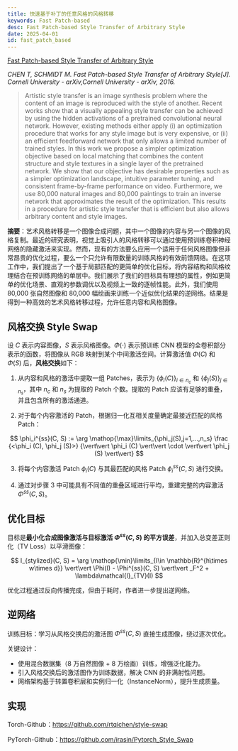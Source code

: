 ```yaml
---
title: 快速基于补丁的任意风格的风格转移
keywords: Fast Patch-based
desc: Fast Patch-based Style Transfer of Arbitrary Style
date: 2025-04-01
id: fast_patch_based
---
```


[Fast Patch-based Style Transfer of Arbitrary Style](https://arxiv.org/abs/1612.04337)

*CHEN T, SCHMIDT M. Fast Patch-based Style Transfer of Arbitrary Style[J]. Cornell University - arXiv,Cornell University - arXiv, 2016.*

> Artistic style transfer is an image synthesis problem where the content of an image is reproduced with the style of another. Recent works show that a visually appealing style transfer can be achieved by using the hidden activations of a pretrained convolutional neural network. However, existing methods either apply (i) an optimization procedure that works for any style image but is very expensive, or (ii) an efficient feedforward network that only allows a limited number of trained styles. In this work we propose a simpler optimization objective based on local matching that combines the content structure and style textures in a single layer of the pretrained network. We show that our objective has desirable properties such as a simpler optimization landscape, intuitive parameter tuning, and consistent frame-by-frame performance on video. Furthermore, we use 80,000 natural images and 80,000 paintings to train an inverse network that approximates the result of the optimization. This results in a procedure for artistic style transfer that is efficient but also allows arbitrary content and style images.

**摘要**：艺术风格转移是一个图像合成问题，其中一个图像的内容与另一个图像的风格复制。最近的研究表明，视觉上吸引人的风格转移可以通过使用预训练卷积神经网络的隐藏激活来实现。然而，现有的方法要么应用一个适用于任何风格图像但非常昂贵的优化过程，要么一个只允许有限数量的训练风格的有效前馈网络。在这项工作中，我们提出了一个基于局部匹配的更简单的优化目标，将内容结构和风格纹理结合在预训练网络的单层中。我们展示了我们的目标具有理想的属性，例如更简单的优化场景、直观的参数调优以及视频上一致的逐帧性能。此外，我们使用 80,000 张自然图像和 80,000 幅绘画来训练一个近似优化结果的逆网络。结果是得到一种高效的艺术风格转移过程，允许任意内容和风格图像。

## 风格交换 Style Swap

设 $C$ 表示内容图像，$S$ 表示风格图像。$\Phi(\cdot)$ 表示预训练 CNN 模型的全卷积部分表示的函数，将图像从 RGB 映射到某个中间激活空间。计算激活值 $\Phi(C)$ 和 $\Phi(S)$ 后，**风格交换**如下：

1. 从内容和风格的激活中提取一组 Patches，表示为 $\{\phi_i (C)\}_{i\in n_c}$ 和 $\{\phi_j (S)\}_{j\in n_s}$，其中 $n_c$ 和 $n_s$ 为提取的 Patch 个数。提取的 Patch 应该有足够的重叠，并且包含所有的激活通道。

2. 对于每个内容激活的 Patch，根据归一化互相关度量确定最接近匹配的风格 Patch：

$$
\phi_i^{ss}(C, S) := \arg \mathop{\max}\limits_{\phi_j(S),j=1,...,n_s} \frac {<\phi_i (C), \phi_j (S)>} {\vert\vert \phi_i (C) \vert\vert \cdot \vert\vert \phi_j (S) \vert\vert}
$$

3. 将每个内容激活 Patch $\phi_i (C)$ 与其最匹配的风格 Patch $\phi_i^{ss}(C, S)$ 进行交换。

4. 通过对步骤 3 中可能具有不同值的重叠区域进行平均，重建完整的内容激活 $\Phi^{ss} (C, S)$。

## 优化目标

目标是**最小化合成图像激活与目标激活 $\Phi^{ss} (C, S)$ 的平方误差**，并加入总变差正则化（TV Loss）以平滑图像：

$$
I_{stylized}(C, S) = \arg \mathop{\min}\limits_{I\in \mathbb{R}^{h\times w\times d}} \vert\vert \Phi(I) - \Phi^{ss}(C, S) \vert\vert _F^2 + \lambda\mathcal{l}_{TV}(I)
$$

优化过程通过反向传播完成，但由于耗时，作者进一步提出逆网络。

## 逆网络

训练目标：学习从风格交换后的激活图 $\Phi^{ss} (C, S)$ 直接生成图像，绕过逐次优化。

关键设计：
- 使用混合数据集（8 万自然图像 + 8 万绘画）训练，增强泛化能力。
- 引入风格交换后的激活图作为训练数据，解决 CNN 的非满射性问题。
- 网络架构基于转置卷积层和实例归一化（InstanceNorm），提升生成质量。

## 实现

Torch-Github：https://github.com/rtqichen/style-swap

PyTorch-Github：https://github.com/irasin/Pytorch_Style_Swap
